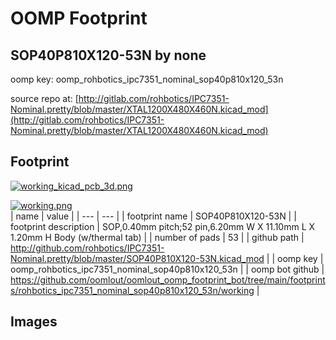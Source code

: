 # OOMP Footprint  
## SOP40P810X120-53N  by none  
  
oomp key: oomp_rohbotics_ipc7351_nominal_sop40p810x120_53n  
  
source repo at: [http://gitlab.com/rohbotics/IPC7351-Nominal.pretty/blob/master/XTAL1200X480X460N.kicad_mod](http://gitlab.com/rohbotics/IPC7351-Nominal.pretty/blob/master/XTAL1200X480X460N.kicad_mod)  
## Footprint  
  
[![working_kicad_pcb_3d.png](working_kicad_pcb_3d_600.png)](working_kicad_pcb_3d.png)  
  
[![working.png](working_600.png)](working.png)  
| name | value | 
| --- | --- | 
| footprint name | SOP40P810X120-53N | 
| footprint description | SOP,0.40mm pitch;52 pin,6.20mm W X 11.10mm L X 1.20mm H Body (w/thermal tab) | 
| number of pads | 53 | 
| github path | http://github.com/rohbotics/IPC7351-Nominal.pretty/blob/master/SOP40P810X120-53N.kicad_mod | 
| oomp key | oomp_rohbotics_ipc7351_nominal_sop40p810x120_53n | 
| oomp bot github | https://github.com/oomlout/oomlout_oomp_footprint_bot/tree/main/footprints/rohbotics_ipc7351_nominal_sop40p810x120_53n/working | 
## Images  
